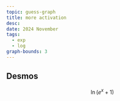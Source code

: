 ```yaml
---
topic: guess-graph
title: more activation
desc: 
date: 2024 November
tags:
  - exp
  - log
graph-bounds: 3
---
```



## Desmos
```math
\ln\left(e^{x}+1\right)
```
